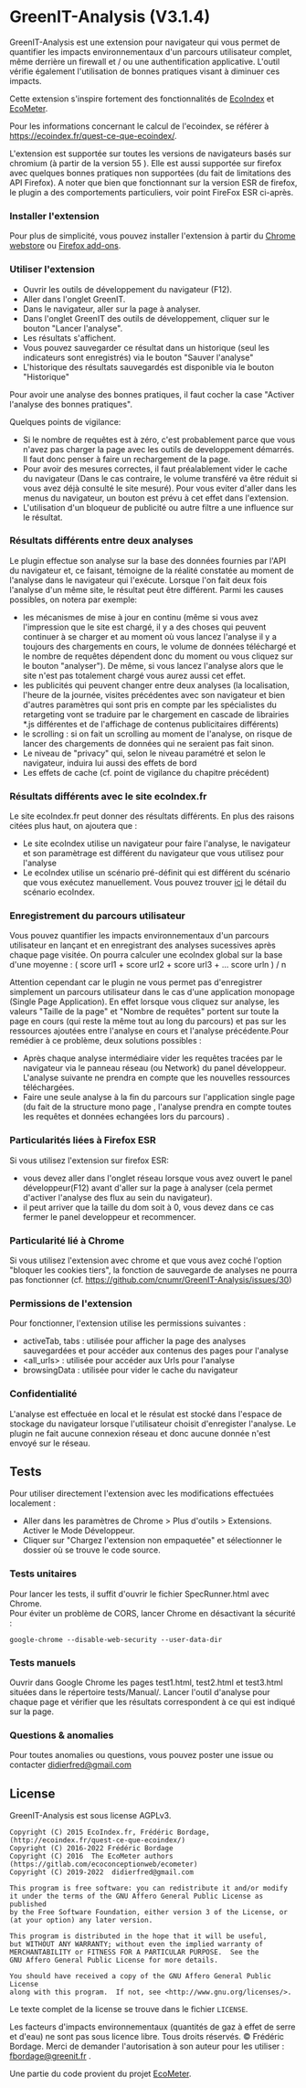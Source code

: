# GreenIT-Analysis (V3.1.4)


GreenIT-Analysis est une extension pour navigateur qui vous permet de quantifier les impacts environnementaux d'un parcours utilisateur complet, même derrière un firewall et / ou une authentification applicative. L'outil vérifie également l'utilisation de bonnes pratiques visant à diminuer ces impacts.

Cette extension s'inspire fortement des fonctionnalités de [EcoIndex](https://www.ecoindex.fr/) et [EcoMeter](http://www.ecometer.org/).

Pour les informations concernant le calcul de l'ecoindex, se référer à https://ecoindex.fr/quest-ce-que-ecoindex/.

L'extension est supportée sur toutes les versions de navigateurs basés sur chromium (à partir de la version 55 ). Elle est aussi supportée sur firefox avec quelques bonnes pratiques non supportées (du fait de limitations des API Firefox). 
A noter que bien que fonctionnant sur la version ESR de firefox, le plugin a des comportements particuliers, voir point FireFox ESR ci-après.

### Installer l'extension
Pour plus de simplicité, vous pouvez installer l'extension à partir du [Chrome webstore](https://chromewebstore.google.com/detail/greenit-analysis/mofbfhffeklkbebfclfaiifefjflcpad) ou [Firefox add-ons](https://addons.mozilla.org/fr/firefox/addon/greenit-analysis/).

### Utiliser l'extension
* Ouvrir les outils de développement du navigateur (F12).   
* Aller dans l'onglet GreenIT.   
* Dans le navigateur, aller sur la page à analyser.
* Dans l'onglet GreenIT des outils de développement, cliquer sur le bouton "Lancer l'analyse".
* Les résultats s'affichent.
* Vous pouvez sauvegarder ce résultat dans un historique (seul les indicateurs sont enregistrés) via le bouton "Sauver l'analyse"
* L'historique des résultats sauvegardés est disponible via le bouton "Historique"

Pour avoir une analyse des bonnes pratiques, il faut cocher la case "Activer l'analyse des bonnes pratiques".


Quelques points de vigilance: 

* Si le nombre de requêtes est à zéro, c'est probablement parce que vous n'avez pas charger la page avec les outils de developpement démarrés. Il faut donc penser à faire un rechargement de la page.
* Pour avoir des mesures correctes, il faut préalablement vider le cache du navigateur (Dans le cas contraire, le volume transféré va être réduit si vous avez déjà consulté le site mesuré). Pour vous eviter d'aller dans les menus du navigateur, un bouton est prévu à cet effet dans l'extension. 
* L'utilisation d'un bloqueur de publicité ou autre filtre a une influence sur le résultat.


### Résultats différents entre deux analyses 

Le plugin effectue son analyse sur la base des données fournies par l'API du navigateur et, ce faisant, témoigne de la réalité constatée au moment de l'analyse dans le navigateur qui l'exécute. Lorsque l'on fait deux fois l'analyse d'un même site, le résultat peut être différent. Parmi les causes possibles, on notera par exemple:
- les  mécanismes de mise à jour en continu  (même si vous avez l'impression que le site est chargé, il y a des choses qui peuvent continuer à se charger et au moment où vous lancez l'analyse il y a toujours des chargements en cours, le volume de données téléchargé et le nombre de requêtes dépendent donc du moment ou vous cliquez sur le bouton "analyser"). De même, si vous lancez l'analyse alors que le site n'est pas totalement chargé vous aurez aussi cet effet.
- les publicités qui peuvent changer entre deux analyses (la localisation, l'heure de la journée, visites précédentes avec son navigateur et bien d'autres paramètres qui sont pris en compte par les spécialistes du retargeting vont se traduire par le chargement en cascade de librairies *.js différentes et de l'affichage de contenus publicitaires différents)
- le scrolling : si on fait un scrolling au moment de l'analyse, on risque de lancer des chargements de données qui ne seraient pas fait sinon.
- Le niveau de "privacy" qui, selon le niveau paramétré et selon le navigateur, induira lui aussi des effets de bord
- Les effets de cache (cf. point de vigilance du chapitre précédent)

### Résultats différents avec le site ecoIndex.fr 

Le site ecoIndex.fr peut donner des résultats différents. En plus des raisons citées plus haut, on ajoutera que : 

- Le site ecoIndex utilise un navigateur pour faire l'analyse, le navigateur et son paramètrage est différent du navigateur que vous utilisez pour l'analyse
- Le ecoIndex utilise un scénario pré-définit qui est différent du scénario que vous exécutez manuellement. Vous pouvez trouver [ici](https://www.ecoindex.fr/comment-ca-marche/#m%C3%A9thodologie-danalyse) le détail du scénario ecoIndex.  


### Enregistrement du parcours utilisateur

Vous pouvez quantifier les impacts environnementaux d'un parcours utilisateur en lançant et en enregistrant des analyses sucessives après chaque page visitée. On pourra calculer une ecoIndex global sur la base d'une moyenne :  ( score url1 + score url2 + score url3 + ... score urln ) / n

 Attention cependant car le plugin ne vous permet pas d'enregistrer simplement un parcours utilisateur dans le cas d'une application monopage (Single Page Application). En effet lorsque vous cliquez sur analyse, les valeurs  "Taille de la page"  et "Nombre de requêtes"  portent  sur toute la page en cours (qui reste la même tout au long du parcours) et pas sur les ressources ajoutées entre l'analyse en cours et l'analyse précédente.Pour remédier à ce problème, deux solutions possibles :
 * Après chaque analyse intermédiaire vider les requêtes tracées par le navigateur via le panneau réseau (ou Network) du panel développeur. L'analyse suivante ne prendra en compte que les nouvelles ressources téléchargées. 
 * Faire une seule analyse à la fin du parcours sur l'application single page (du fait de la structure mono page , l'analyse prendra en compte toutes les requêtes et données echangées lors du parcours) .  

### Particularités liées à Firefox ESR

Si vous utilisez l'extension sur firefox ESR: 
* vous devez aller dans l'onglet réseau lorsque vous avez ouvert le panel développeur(F12) avant d'aller sur la page à analyser (cela permet d'activer l'analyse des flux au sein du navigateur).
* il peut arriver que  la taille du dom soit à 0, vous devez dans ce cas fermer le panel developpeur et recommencer. 

### Particularité lié à Chrome

Si vous utilisez l'extension avec chrome et que vous avez coché l'option "bloquer les cookies tiers", la fonction de sauvegarde de analyses ne pourra pas fonctionner (cf. https://github.com/cnumr/GreenIT-Analysis/issues/30)

### Permissions de l'extension 

Pour fonctionner, l'extension utilise les permissions suivantes : 
* activeTab, tabs : utilisée pour afficher la page des analyses sauvegardées et pour accéder aux contenus des pages pour l'analyse 
* <all_urls> : utilisée pour accéder aux Urls pour l'analyse
* browsingData : utilisée pour vider le cache du navigateur

### Confidentialité 

L'analyse est effectuée en local et le résulat est stocké dans l'espace de stockage du navigateur lorsque l'utilisateur choisit d'enregister l'analyse. Le plugin ne fait aucune connexion réseau et donc aucune donnée n'est envoyé sur le réseau. 

## Tests
Pour utiliser directement l'extension avec les modifications effectuées localement :   
* Aller dans les paramètres de Chrome > Plus d'outils > Extensions. Activer le Mode Développeur. 
* Cliquer sur "Chargez l'extension non empaquetée" et sélectionner le dossier où se trouve le code source. 


### Tests unitaires
Pour lancer les tests, il suffit d'ouvrir le fichier SpecRunner.html avec Chrome.   
Pour éviter un problème de CORS, lancer Chrome en désactivant la sécurité :   

```
google-chrome --disable-web-security --user-data-dir
```

### Tests manuels
Ouvrir dans Google Chrome les pages test1.html, test2.html et test3.html situées dans le répertoire tests/Manual/.
Lancer l'outil d'analyse pour chaque page et vérifier que les résultats correspondent à ce qui est indiqué sur la page.   

### Questions & anomalies
Pour toutes anomalies ou questions, vous pouvez poster une issue ou contacter didierfred@gmail.com 


## License

GreenIT-Analysis est sous license AGPLv3.

    Copyright (C) 2015 EcoIndex.fr, Frédéric Bordage, (http://ecoindex.fr/quest-ce-que-ecoindex/)
    Copyright (C) 2016-2022 Frédéric Bordage
    Copyright (C) 2016  The EcoMeter authors (https://gitlab.com/ecoconceptionweb/ecometer)
    Copyright (C) 2019-2022  didierfred@gmail.com 

    This program is free software: you can redistribute it and/or modify
    it under the terms of the GNU Affero General Public License as published
    by the Free Software Foundation, either version 3 of the License, or
    (at your option) any later version.

    This program is distributed in the hope that it will be useful,
    but WITHOUT ANY WARRANTY; without even the implied warranty of
    MERCHANTABILITY or FITNESS FOR A PARTICULAR PURPOSE.  See the
    GNU Affero General Public License for more details.

    You should have received a copy of the GNU Affero General Public License
    along with this program.  If not, see <http://www.gnu.org/licenses/>.

Le texte complet de la license se trouve dans le fichier `LICENSE`.


Les facteurs d'impacts environnementaux (quantités de gaz à effet de serre et d'eau) ne sont pas sous licence libre. Tous droits réservés.  © Frédéric Bordage. Merci de demander l'autorisation à son auteur pour les utiliser : fbordage@greenit.fr .


Une partie du code provient du projet [EcoMeter](https://gitlab.com/ecoconceptionweb/ecometer).
